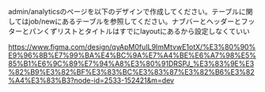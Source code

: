 admin/analyticsのページを以下のデザインで作成してください。テーブルに関してはjob/newにあるテーブルを参照してください。ナブバーとヘッダーとフッターとパンくずリストとタイトルはすでにlayoutにあるから設定しなくていい

https://www.figma.com/design/qyApM0fuIL9ImMtvwE1otX/%E3%80%90%E9%96%8B%E7%99%BA%E4%BC%9A%E7%A4%BE%E6%A7%98%E5%85%B1%E6%9C%89%E7%94%A8%E3%80%91DRSPJ_%E3%83%9E%E3%82%B9%E3%82%BF%E3%83%BC%E3%83%87%E3%82%B6%E3%82%A4%E3%83%B3?node-id=2533-152421&m=dev